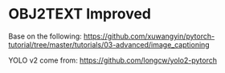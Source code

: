 # OBJ2TEXT Improved

Base on the following:
https://github.com/xuwangyin/pytorch-tutorial/tree/master/tutorials/03-advanced/image_captioning

YOLO v2 come from:
https://github.com/longcw/yolo2-pytorch
